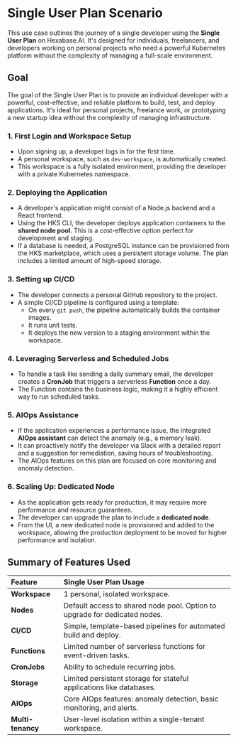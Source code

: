 # Single User Plan Scenario

This use case outlines the journey of a single developer using the **Single User Plan** on Hexabase.AI. It's designed for individuals, freelancers, and developers working on personal projects who need a powerful Kubernetes platform without the complexity of managing a full-scale environment.

## Goal

The goal of the Single User Plan is to provide an individual developer with a powerful, cost-effective, and reliable platform to build, test, and deploy applications. It's ideal for personal projects, freelance work, or prototyping a new startup idea without the complexity of managing infrastructure.

### 1. First Login and Workspace Setup

- Upon signing up, a developer logs in for the first time.
- A personal workspace, such as `dev-workspace`, is automatically created.
- This workspace is a fully isolated environment, providing the developer with a private Kubernetes namespace.

### 2. Deploying the Application

- A developer's application might consist of a Node.js backend and a React frontend.
- Using the HKS CLI, the developer deploys application containers to the **shared node pool**. This is a cost-effective option perfect for development and staging.
- If a database is needed, a PostgreSQL instance can be provisioned from the HKS marketplace, which uses a persistent storage volume. The plan includes a limited amount of high-speed storage.

### 3. Setting up CI/CD

- The developer connects a personal GitHub repository to the project.
- A simple CI/CD pipeline is configured using a template:
  - On every `git push`, the pipeline automatically builds the container images.
  - It runs unit tests.
  - It deploys the new version to a staging environment within the workspace.

### 4. Leveraging Serverless and Scheduled Jobs

- To handle a task like sending a daily summary email, the developer creates a **CronJob** that triggers a serverless **Function** once a day.
- The Function contains the business logic, making it a highly efficient way to run scheduled tasks.

### 5. AIOps Assistance

- If the application experiences a performance issue, the integrated **AIOps assistant** can detect the anomaly (e.g., a memory leak).
- It can proactively notify the developer via Slack with a detailed report and a suggestion for remediation, saving hours of troubleshooting.
- The AIOps features on this plan are focused on core monitoring and anomaly detection.

### 6. Scaling Up: Dedicated Node

- As the application gets ready for production, it may require more performance and resource guarantees.
- The developer can upgrade the plan to include a **dedicated node**.
- From the UI, a new dedicated node is provisioned and added to the workspace, allowing the production deployment to be moved for higher performance and isolation.

## Summary of Features Used

| Feature           | Single User Plan Usage                                                     |
| :---------------- | :------------------------------------------------------------------------- |
| **Workspace**     | 1 personal, isolated workspace.                                            |
| **Nodes**         | Default access to shared node pool. Option to upgrade for dedicated nodes. |
| **CI/CD**         | Simple, template-based pipelines for automated build and deploy.           |
| **Functions**     | Limited number of serverless functions for event-driven tasks.             |
| **CronJobs**      | Ability to schedule recurring jobs.                                        |
| **Storage**       | Limited persistent storage for stateful applications like databases.       |
| **AIOps**         | Core AIOps features: anomaly detection, basic monitoring, and alerts.      |
| **Multi-tenancy** | User-level isolation within a single-tenant workspace.                     |

